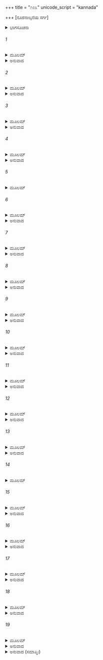 +++
title = "೧೦೩"
unicode_script = "kannada"

+++
[ನೂರನಾಲ್ಕನೆಯ ಸರ್ಗ]



<details><summary>ಭಾಗಸೂಚನಾ</summary>

ಕಾಲ ಪುರುಷನು ಬ್ರಹ್ಮದೇವರ ಸಂದೇಶ ಶ್ರೀರಾಮನಿಗೆ ತಿಳಿಸುವುದು, ಶ್ರೀರಾಮನು ಅದನ್ನು ಅಂಗೀಕರಿಸಿದುದು
</details>

###### 1


<details><summary>ಮೂಲಮ್</summary>

ಶೃಣು ರಾಜನ್ಮಹಾಸತ್ತ್ವ ಯದರ್ಥಮಹಮಾಗತಃ ।  
ಪಿತಾಮಹೇನ ದೇವೇನ ಪ್ರೇಷಿತೋಽಸ್ಮಿ ಮಹಾಬಲ ॥
</details>

<details><summary>ಅನುವಾದ</summary>

ಮಹಾಬಲೀ ಮಹಾನ್ ಸತ್ತ್ವಶಾಲೀ ಮಹಾರಾಜಾ! ಪಿತಾಮಹ ಭಗವಾನ್ ಬ್ರಹ್ಮದೇವರು ಯಾವ ಉದ್ದೇಶದಿಂದ ನನ್ನನ್ನು ಇಲ್ಲಿ ಕಳಿಸಿರುವರೋ, ಯಾತಕ್ಕಾಗಿ ನಾನು ಬಂದಿರುವೆನೋ, ಅದೆಲ್ಲವನ್ನು ತಿಳಿಸುವೆನು; ಕೇಳು.॥1॥
</details>

###### 2


<details><summary>ಮೂಲಮ್</summary>

ತವಾಹಂ ಪೂರ್ವಕೇ ಭಾವೇ ಪುತ್ರಃಪರಪುರಂಜಯ ।  
ಮಾಯಾಸಂಭಾವಿತೋ ವೀರ ಕಾಲಃಸರ್ವಸಮಾಹರಃ ॥
</details>

<details><summary>ಅನುವಾದ</summary>

ಶತ್ರುನಗರಗಳನ್ನು ಜಯಿಸುವ ವೀರನೇ! ಹಿಂದೆ ಹಿರಣ್ಯಗರ್ಭದ ಉತ್ಪತ್ತಿಯ ಸಮಯ ನಾನು ಮಾಯೆಯ ಮೂಲಕ ನಿನ್ನಿಂದಲೇ ಉತ್ಪನ್ನನಾಗಿದ್ದೆ. ಅದಕ್ಕಾಗಿ ನಿಮ್ಮ ಪುತ್ರನೇ ಆಗಿದ್ದೇನೆ. ನನ್ನನ್ನು ಸರ್ವಸಂಹಾರಕಾರೀ ಕಾಲನೆಂದು ಹೇಳುತ್ತಾರೆ.॥2॥
</details>

###### 3


<details><summary>ಮೂಲಮ್</summary>

ಪಿತಾಮಹಶ್ಚ ಭಗವಾನಾಹ ಲೋಕಪತಿಃ ಪ್ರಭುಃ ।  
ಸಮಯಸ್ತೇ ಕೃತಃ ಸೌಮ್ಯ ಲೋಕಾನ್ಸಂಪರಿರಕ್ಷಿತುಮ್ ॥
</details>

<details><summary>ಅನುವಾದ</summary>

ಲೋಕನಾಥ ಪ್ರಭು ಭಗವಾನ್ ಪಿತಾಮಹನು ಬ್ರಹ್ಮದೇವರು ಹೇಳಿದರು - ‘ಸೌಮ್ಯ! ಲೋಕಗಳನ್ನು ರಕ್ಷಿಸಲು ನೀನು ಮಾಡಿದ ಪ್ರತಿಜ್ಞೆಯು ಪೂರ್ಣಗೊಂಡಿದೆ’.॥3॥
</details>

###### 4


<details><summary>ಮೂಲಮ್</summary>

ಸಂಕ್ಷಿಪ್ಯ ಹಿ ಪುರಾ ಲೋಕಾನ್ಮಾಯಯಾ ಸ್ವಯಮೇವ ಹಿ ।  
ಮಹಾರ್ಣವೇ ಶಯಾನೋಽಪ್ಸು ಮಾಂತ್ವಂಪೂರ್ವಮಜೀಜನಃ ॥
</details>

<details><summary>ಅನುವಾದ</summary>

ಹಿಂದೆ ಸಮಸ್ತ ಲೋಕಗಳನ್ನು ಮಾಯೆಯ ಮೂಲಕ ತನ್ನಲ್ಲೇ ಲೀನಗೊಳಿಸಿಕೊಂಡು ನೀನು ಸಮುದ್ರಜಲದಲ್ಲಿ ಶಯನ ಮಾಡಿದ್ದೆ. ಮತ್ತೆ ಈ ಸೃಷ್ಟಿಯ ಪ್ರಾರಂಭದಲ್ಲಿ ಮೊಟ್ಟ ಮೊದಲಿಗೆ ನನ್ನನ್ನು ಸೃಷ್ಟಿಸಿದೆ.॥4॥
</details>

###### 5


<details><summary>ಮೂಲಮ್</summary>

ಭೋಗವಂತಂ ತತೋ ನಾಗಮನಂತಮುದಕೇಶಯಮ್ ।  
ಮಾಯಯಾ ಜನಯಿತ್ವಾ ತ್ವಂ ದ್ವೇ ಚ ಸತ್ತ್ವೌ ಮಹಾಬಲೌ ॥
</details>

###### 6


<details><summary>ಮೂಲಮ್</summary>

ಮಧುಂ ಚ ಕೈಟಭಂ ಚೈವ ಯಯೋರಸ್ಥಿಚಯೈರ್ವೃತಾ ।  
ಇಯಂ ಪರ್ವತಸಂಬಾಧಾ ಮೇದಿನೀ ಚಾಭವತ್ತದಾ ॥
</details>

<details><summary>ಅನುವಾದ</summary>

ಅನಂತರ ವಿಶಾಲ ಹೆಡೆ ಮತ್ತು ಶರೀರದಿಂದ ಕೂಡಿ ಜಲದಲ್ಲಿ ಶಯನ ಮಾಡುವ ಅನಂತ ಸಂಜ್ಞಕ ನಾಗನನ್ನು ಮಾಯೆಯಿಂದ ಪ್ರಕಟಗೊಳಿಸಿ ನೀನು ಎರಡು ಮಹಾಬಲಿ ಜೀವಿಗಳಿಗೆ ಜನ್ಮನೀಡಿದೆ. ಅವರ ಹೆಸರು ಮಧು ಮತ್ತು ಕೈಟಭ ಎಂದಿತ್ತು; ಇವರ ಅಸ್ತಿ ಸಮೂಹಗಳಿಂದ ತುಂಬಿದ ಈ ಪರ್ವತಸಹಿತ ಪೃಥಿವಿಯು ತತ್ಕಾಲ ಪ್ರಕಟಗೊಂಡಿತು. ಅದು ಮೇದಿನೀ ಎಂದೆನಿಸಿತು.॥5-6॥
</details>

###### 7


<details><summary>ಮೂಲಮ್</summary>

ಪದ್ಮೇ ದಿವ್ಯೇಽರ್ಕಸಂಕಾಶೇ ನಾಭ್ಯಮುತ್ಪಾದ್ಯ ಮಾಮಪಿ ।  
ಪ್ರಾಜಾಪತ್ಯಂ ತ್ವಯಾ ಕರ್ಮ ಮಯಿ ಸರ್ವಂ ನಿವೇಶಿತಮ್ ॥
</details>

<details><summary>ಅನುವಾದ</summary>

ನಿನ್ನ ನಾಭಿಯಿಂದ ಸೂರ್ಯನಂತಹ ತೇಜಸ್ವೀ ದಿವ್ಯ ಕಮಲ ಪ್ರಕಟವಾಯಿತು. ಅದರಲ್ಲಿ ನೀನು ನನ್ನನ್ನು ಉತ್ಪನ್ನ ಮಾಡಿದೆ ಮತ್ತು ಪ್ರಜೆಯನ್ನು ಸೃಷ್ಟಿಸುವ ಕಾರ್ಯವನ್ನು ನನಗೆ ಒಪ್ಪಿಸಿದೆ.॥7॥
</details>

###### 8


<details><summary>ಮೂಲಮ್</summary>

ಸೋಽಹಂ ಸಂನ್ಯಸ್ತಭಾರೋ ಹಿ ತ್ವಾಮುಪಾಸ್ಯ ಜಗತ್ಪತಿಮ್ ।  
ರಕ್ಷಾಂ ವಿಧತ್ಸ್ವ ಭೂತೇಷು ಮಮ ತೇಜಸ್ಕರೋ ಭವಾನ್ ॥
</details>

<details><summary>ಅನುವಾದ</summary>

ನನ್ನ ಮೇಲೆ ಈ ಭಾರ ಇರಿಸಿದಾಗ ನಾನು ಜಗದೀಶ್ವರನಾದ ನಿನ್ನನ್ನು ಉಪಾಸನೆ ಮಾಡಿದೆ. ಪ್ರಭೋ! ನೀನೇ ಸಮಸ್ತ ಪ್ರಾಣಿಗಳಲ್ಲಿ ಇದ್ದು ಅವನ್ನು ರಕ್ಷಿಸು; ಏಕೆಂದರೆ ನೀನೇ ನನಗೆ ಜ್ಞಾನ-ಕ್ರಿಯಾಶಕ್ತಿ ಕೊಟ್ಟಿರುವವನು.॥8॥
</details>

###### 9


<details><summary>ಮೂಲಮ್</summary>

ತತಸ್ತ್ವಮಪಿ ದುರ್ಧರ್ಷಾತ್ತಸ್ಮಾದ್ ಭಾವಾತ್ಸನಾತನಾತ್ ।  
ರಕ್ಷಾಂ ವಿಧಾಸ್ಯನ್ ಭೂತಾನಾಂವಿಷ್ಣುತ್ವಮುಪಜಗ್ಮಿವಾನ್ ॥
</details>

<details><summary>ಅನುವಾದ</summary>

ಆಗ ನನ್ನ ವಿನಂತಿಯನ್ನು ಸ್ವೀಕರಿಸಿ ಪ್ರಾಣಿಗಳ ರಕ್ಷಣೆಗಾಗಿ ಅಪ್ರಮೇಯ ಸನಾತನ ಪುರುಷರೂಪದಿಂದ ಜದತ್ಪಾಲಕ ವಿಷ್ಣುರೂಪದಿಂದ ನೀನು ಪ್ರಕಟಗೊಂಡೆ.॥9॥
</details>

###### 10


<details><summary>ಮೂಲಮ್</summary>

ಅದಿತ್ಯಾಂ ವೀರ್ಯವಾನ್ಪುತ್ರೋ ಭ್ರಾತೃಣಾಂ ವೀರ್ಯವರ್ಧನಃ ।  
ಸಮುತ್ಪನ್ನೇಷು ಕೃತ್ಯೇಷು ತೇಷಾಂಸಾಹ್ಯಾಯ ಕಲ್ಪಸೇ ॥
</details>

<details><summary>ಅನುವಾದ</summary>

ಮತ್ತೆ ನೀನೇ ಅದಿತಿಯ ಗರ್ಭದಿಂದ ಪರಮ ಪರಾಕ್ರಮಿ ವಾಮನರೂಪದಿಂದ ಅವತರಿಸಿದೆ. ಆಗಿನಿಂದ ನೀನು ತನ್ನ ಸಹೋದರನಾದ ಇಂದ್ರಾದಿ ದೇವತೆಗಳ ಶಕ್ತಿಯನ್ನು ಹೆಚ್ಚಿಸುತ್ತಾ, ಆವಶ್ಯಕತೆ ಬಿದ್ದಾಗ ಅವರ ರಕ್ಷಣೆಗಾಗಿ ತೊಡಗಿರುವೆ.॥10॥
</details>

###### 11


<details><summary>ಮೂಲಮ್</summary>

ಸ ತ್ವಮುಜ್ಜಾಸ್ಯಮಾನಾಸು ಪ್ರಜಾಸು ಜಗತಾಂ ವರ ।  
ರಾವಣಸ್ಯ ವಧಾಕಾಂಕ್ಷೀ ಮಾನುಷೇಷು ಮನೋಽದಧಾಃ ॥
</details>

<details><summary>ಅನುವಾದ</summary>

ಜಗದೀಶ್ವರ! ರಾವಣನಿಂದ ಪ್ರಜೆಯ ವಿನಾಶವಾಗ ತೊಡಗಿದಾಗ, ನೀನು ಆ ನಿಶಾಚರನನ್ನು ವಧಿಸುವ ಇಚ್ಛೆಯಿಂದ ಮನುಷ್ಯ ಶರೀರದಲ್ಲಿ ಅವತರಿಸಲು ನಿಶ್ಚಯ ಮಾಡಿದೆ.॥11॥
</details>

###### 12


<details><summary>ಮೂಲಮ್</summary>

ದಶವರ್ಷಸಹಸ್ರಾಣಿ  ದಶವರ್ಷಶತಾನಿ  ಚ ।  
ಕೃತ್ವಾ ವಾಸಸ್ಯ ನಿಯಮಂ ಸ್ವಯಮೇವಾತ್ಮನಾ ಪುರಾ ॥
</details>

<details><summary>ಅನುವಾದ</summary>

ಸ್ವತಃ ನೀನೇ ಹನ್ನೊಂದು ಸಾವಿರ ವರ್ಷಗಳವರೆಗೆ ಮರ್ತ್ಯಲೋಕದಲ್ಲಿ ವಾಸಿಸುವ ಅವಧಿ ನಿಶ್ಚಯಿಸಿದ್ದೆ.॥12॥
</details>

###### 13


<details><summary>ಮೂಲಮ್</summary>

ಸ ತ್ವಂ ಮನೋಮಯಃ ಪುತ್ರಃಪೂರ್ಣಾಯುರ್ಮಾನುಷೇಷ್ವಿಹ ।  
ಕಾಲೋಽಯಂ ತೇ ನರಶ್ರೇಷ್ಠ ಸಮೀಪಮುಪವರ್ತಿತುಮ್ ॥
</details>

<details><summary>ಅನುವಾದ</summary>

ನರಶ್ರೇಷ್ಠನೇ! ನೀನು ಮನುಷ್ಯಲೋಕದಲ್ಲಿ ತನ್ನ ಸಂಕಲ್ಪದಿಂದಲೇ ಯಾರದೋ ಪುತ್ರರೂಪದಿಂದ ಪ್ರಕಟನಾಗಿರುವೆ. ಈ ಅವತಾರದಲ್ಲಿ ನೀನು ನಿಶ್ಚಯಿಸಿದ ಅವಧಿ ಪೂರ್ಣವಾಗಿದೆ. ಆದ್ದರಿಂದ ಈಗ ನಿನಗೆ ನಮ್ಮ ಲೋಕಗಳಿಗೆ ಬರುವ ಸಮಯ ಬಂದಿದೆ.॥13॥
</details>

###### 14


<details><summary>ಮೂಲಮ್</summary>

ಯದಿ ಭೂಯೋ ಮಹಾರಾಜ ಪ್ರಜಾ ಇಚ್ಛಾಸ್ಯುಪಾಸಿತುಮ್ ।  
ವಸ ವಾ ವೀರ ಭದ್ರಂ ತೇ ಏವಮಾಹ ಪಿತಾಮಹಃ ॥
</details>

###### 15


<details><summary>ಮೂಲಮ್</summary>

ಅಥ ವಾ ವಿಜಿಗೀಷಾ ತೇ ಸುರಲೋಕಾಯ ರಾಘವ ।  
ಸನಾಥಾ ವಿಷ್ಣುನಾ ದೇವಾ ಭವಂತು ವಿಗತಜ್ವರಾಃ ॥
</details>

<details><summary>ಅನುವಾದ</summary>

ವೀರ ಮಹಾರಾಜಾ! ಇನ್ನೂ ಹೆಚ್ಚು ಕಾಲದವರೆಗೆ ಇಲ್ಲೇ ಇದ್ದು ಪ್ರಜೆಗಳನ್ನು ಪಾಲಿಸುವ ಇಚ್ಛೆ ಇದ್ದರೆ ನೀನು ಇರಬಲ್ಲೆ. ನಿನಗೆ ಮಂಗಳವಾಗಲಿ. ರಘುನಂದನ! ಅಥವಾ ಪರಮಧಾಮಕ್ಕೆ ಆಗಮಿಸುವ ವಿಚಾರವಿದ್ದರೆ ಅವಶ್ಯವಾಗಿ ಬಂದು ಬಿಡು. ನೀನು ವಿಷ್ಣುವಾಗಿ ಸ್ವಧಾಮದಲ್ಲಿ ಪ್ರತಿಷ್ಠಿತನಾದ ಮೇಲೆ ಸಮಸ್ತ ದೇವತೆಗಳು ಸನಾಥರಾಗಿ, ನಿಶ್ಚಿಂತರಾಗುವರು; ಮುಂತಾಗಿ ಪಿತಾಮಹರು ಹೇಳಿರುವರು.॥14-15॥
</details>

###### 16


<details><summary>ಮೂಲಮ್</summary>

ಶ್ರುತ್ವಾ ಪಿತಾಮಹೇನೋಕ್ತಂ ವಾಕ್ಯಂಕಾಲಸಮೀರಿತಮ್ ।  
ರಾಘವಃ ಪ್ರಹಸನ್ವಾಕ್ಯಂ ಸರ್ವಸಂಹಾರಮಬ್ರವೀತ್ ॥
</details>

<details><summary>ಅನುವಾದ</summary>

ಕಾಲನು ಹೇಳಿದ ಪಿತಾಮಹ ಬ್ರಹ್ಮನ ಸಂದೇಶವನ್ನು ಕೇಳಿ ಶ್ರೀರಘುನಾಥನು ನಗುತ್ತಾ ಆ ಸರ್ವಸಂಹಾರಕಾರೀ ಕಾಲನಲ್ಲಿ ಹೇಳಿದನು.॥16॥
</details>

###### 17


<details><summary>ಮೂಲಮ್</summary>

ಶ್ರುತ್ವಾ ಮೇ ದೇವದೇವಸ್ಯ ವಾಕ್ಯಂ ಪರಮಮದ್ಭುತಮ್ ।  
ಪ್ರೀತಿರ್ಹಿ ಮಹತೀ ಜಾತಾ ತವಾಗಮನಸಂಭವಾ ॥
</details>

<details><summary>ಅನುವಾದ</summary>

ಕಾಲನೇ! ದೇವಾಧಿದೇವ ಬ್ರಹ್ಮದೇವರ ಈ ಪರಮಾದ್ಭುತ ಮಾತನ್ನು ಕೇಳಲು ಸಿಕ್ಕಿತು; ಅದಕ್ಕಾಗಿ ನೀನು ಬಂದಿರುವುದ ರಿಂದ ನನಗೆ ಬಹಳ ಪ್ರಸನ್ನತೆ ಉಂಟಾಗಿದೆ.॥17॥
</details>

###### 18


<details><summary>ಮೂಲಮ್</summary>

ತ್ರಯಾಣಾಮಪಿ ಲೋಕಾನಾಂ ಕಾರ್ಯಾರ್ಥಂಮಮ ಸಂಭವಃ ।  
ಭದ್ರಂ ತೇಽಸ್ತು ಗಮಿಷ್ಯಾಮಿ ಯತ ಏವಾಹಮಾಗತಃ ॥
</details>

<details><summary>ಅನುವಾದ</summary>

ಮೂರು ಲೋಕಗಳ ಪ್ರಯೋಜನದ ಸಿದ್ಧಿಗಾಗಿಯೇ ನನ್ನ ಈ ಅವತಾರವಾಗಿತ್ತು, ಆ ಉದ್ದೇಶ ಈಗ ಪೂರ್ಣವಾಯಿತು; ಅದಕ್ಕಾಗಿ ನಿನಗೆ ಮಂಗಳವಾಗಲೀ. ಈಗ ನಾನು ಎಲ್ಲಿಂದ ಬಂದೆನೋ ಅಲ್ಲಿಗೇ ಹೋಗುವೆನು.॥18॥
</details>

###### 19


<details><summary>ಮೂಲಮ್</summary>

ಹೃದ್ಗತೋ ಹ್ಯಸಿ ಸಂಪ್ರಾಪ್ತೋ ನ ಮೇ ತತ್ರ ವಿಚಾರಣಾ ।  
ಮಯಾ ಹಿ ಸರ್ವಕೃತ್ಯೇಷು ದೇವಾನಾಂವಶವರ್ತಿನಾ ।  
ಸ್ಥಾತವ್ಯಂ ಸರ್ವಸಂಹಾರ ಯಥಾ ಹ್ಯಾಹಪಿತಾಮಹಃ ॥
</details>

<details><summary>ಅನುವಾದ</summary>

ಕಾಲನೇ! ನಾನು ಮನಸ್ಸಿನಲ್ಲೇ ನಿನ್ನನ್ನು ಚಿಂತಿಸಿದ್ದೆ. ಅದಕ್ಕನುಸಾರ ನೀನು ಇಲ್ಲಿಗೆ ಬಂದಿರುವೆ. ಆದ್ದರಿಂದ ಈ ವಿಷಯದಲ್ಲಿ ನನ್ನ ಮನಸ್ಸಿನಲ್ಲಿ ಯಾವುದೇ ವಿಚಾರವಿಲ್ಲ. ಸರ್ವಸಂಹಾರ ಕಾಲನೇ! ಪಿತಾಮಹರು ಹೇಳಿದಂತೆಯೇ ನಾನು ಎಲ್ಲ ಕಾರ್ಯಗಳಲ್ಲಿ ಸದಾ ದೇವತೆಗಳ ವಶವರ್ತಿಯಾಗಿಯೇ ಇರಬೇಕು.॥19॥
</details>

<details><summary>ಅನುವಾದ (ಸಮಾಪ್ತಿಃ)</summary>

ಶ್ರೀವಾಲ್ಮೀಕಿ ವಿರಚಿತ ಆರ್ಷರಾಮಾಯಣ ಆದಿಕಾವ್ಯದ ಉತ್ತರ ಕಾಂಡದಲ್ಲಿ ನೂರನಾಲ್ಕನೆಯ ಸರ್ಗ ಪೂರ್ಣವಾಯಿತು. ॥104॥
</details>
